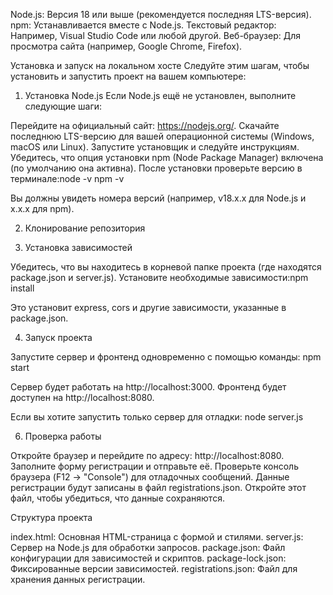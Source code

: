 Node.js: Версия 18 или выше (рекомендуется последняя LTS-версия).
npm: Устанавливается вместе с Node.js.
Текстовый редактор: Например, Visual Studio Code или любой другой.
Веб-браузер: Для просмотра сайта (например, Google Chrome, Firefox).

Установка и запуск на локальном хосте
Следуйте этим шагам, чтобы установить и запустить проект на вашем компьютере:
1. Установка Node.js
Если Node.js ещё не установлен, выполните следующие шаги:

Перейдите на официальный сайт: https://nodejs.org/.
Скачайте последнюю LTS-версию для вашей операционной системы (Windows, macOS или Linux).
Запустите установщик и следуйте инструкциям. Убедитесь, что опция установки npm (Node Package Manager) включена (по умолчанию она активна).
После установки проверьте версию в терминале:node -v
npm -v

Вы должны увидеть номера версий (например, v18.x.x для Node.js и x.x.x для npm).

2. Клонирование репозитория


3. Установка зависимостей

Убедитесь, что вы находитесь в корневой папке проекта (где находятся package.json и server.js).
Установите необходимые зависимости:npm install

Это установит express, cors и другие зависимости, указанные в package.json.


4. Запуск проекта

Запустите сервер и фронтенд одновременно с помощью команды:
npm start


Сервер будет работать на http://localhost:3000.
Фронтенд будет доступен на http://localhost:8080.


Если вы хотите запустить только сервер для отладки:
node server.js



6. Проверка работы

Откройте браузер и перейдите по адресу: http://localhost:8080.
Заполните форму регистрации и отправьте её.
Проверьте консоль браузера (F12 → "Console") для отладочных сообщений.
Данные регистрации будут записаны в файл registrations.json. Откройте этот файл, чтобы убедиться, что данные сохраняются.

Структура проекта

index.html: Основная HTML-страница с формой и стилями.
server.js: Сервер на Node.js для обработки запросов.
package.json: Файл конфигурации для зависимостей и скриптов.
package-lock.json: Фиксированные версии зависимостей.
registrations.json: Файл для хранения данных регистрации.
